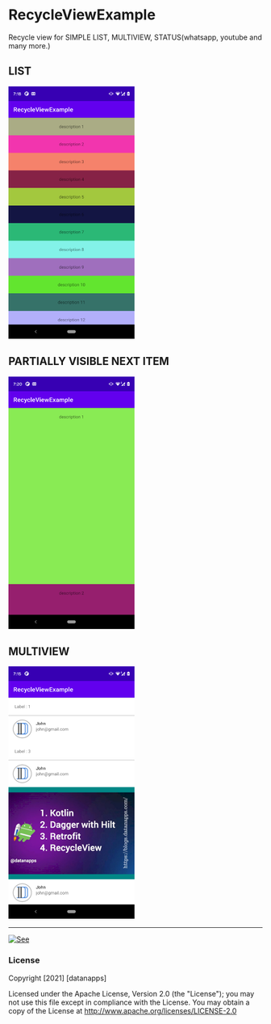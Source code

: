 # RecycleViewExample

Recycle view for SIMPLE LIST, MULTIVIEW, STATUS(whatsapp, youtube and many more.) 

## LIST
<img src="https://github.com/datanapps/RecycleViewExample/blob/main/screens/simple_list_item.png" height="500" width="250"> 



## PARTIALLY VISIBLE NEXT ITEM
<img src="https://github.com/datanapps/RecycleViewExample/blob/main/screens/partially_visible.png" height="500" width="250"> 



## MULTIVIEW
<img src="https://github.com/datanapps/RecycleViewExample/blob/main/screens/multiview_1.png" height="500" width="250"> 



--------------------------------------------------


  [![See](https://datanapps.com/public/dnarestapi/buy/buy_coffee2.png)](https://www.paypal.me/datanappspaynow)

  ### License

Copyright [2021] [datanapps]

   Licensed under the Apache License, Version 2.0 (the "License");
   you may not use this file except in compliance with the License.
   You may obtain a copy of the License at
   http://www.apache.org/licenses/LICENSE-2.0
